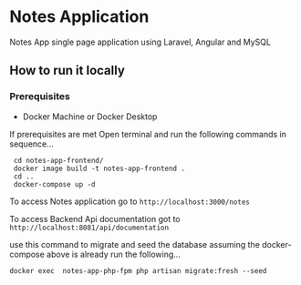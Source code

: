 # Notes Application
Notes App single page application using Laravel, Angular and MySQL

## How to run it locally
### Prerequisites
- Docker Machine or Docker Desktop

If prerequisites are met Open terminal and run the following commands in sequence...
```
 cd notes-app-frontend/
 docker image build -t notes-app-frontend .
 cd ..
 docker-compose up -d
```

To access Notes application go to `http://localhost:3000/notes`

To access Backend Api documentation got to `http://localhost:8081/api/documentation`

use this command to migrate and seed the database assuming the docker-compose above is already run the following...
```
docker exec  notes-app-php-fpm php artisan migrate:fresh --seed
```
